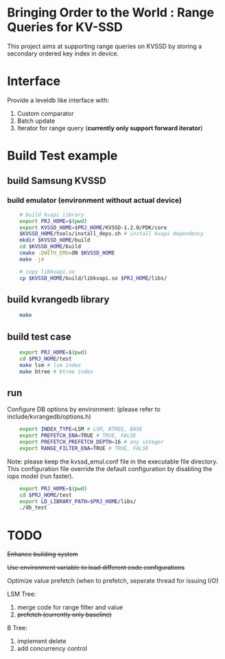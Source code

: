 # Bringing Order to the World : Range Queries for KV-SSD

This project aims at supporting range queries on KVSSD by storing a secondary ordered key index in device.

# Interface

Provide a leveldb like interface with:
1. Custom comparator
2. Batch update
3. Iterator for range query (**currently only support forward iterator**)

# Build Test example

## build Samsung KVSSD

### build emulator (environment without actual device)

```bash
	# build kvapi library
	export PRJ_HOME=$(pwd)
	export KVSSD_HOME=$PRJ_HOME/KVSSD-1.2.0/PDK/core
	$KVSSD_HOME/tools/install_deps.sh # install kvapi dependency
	mkdir $KVSSD_HOME/build
	cd $KVSSD_HOME/build
	cmake -DWITH_EMU=ON $KVSSD_HOME
	make -j4

	# copy libkvapi.so
	cp $KVSSD_HOME/build/libkvapi.so $PRJ_HOME/libs/
```

## build kvrangedb library

```bash
	make
```

## build test case

```bash
	export PRJ_HOME=$(pwd)
	cd $PRJ_HOME/test
	make lsm # lsm index
	make btree # btree index
```

## run

Configure DB options by environment: (please refer to include/kvrangedb/options.h)
```bash
	export INDEX_TYPE=LSM # LSM, BTREE, BASE
	export PREFETCH_ENA=TRUE # TRUE, FALSE
	export PREFETCH_PREFETCH_DEPTH=16 # any integer
	export RANGE_FILTER_ENA=TRUE # TRUE, FALSE
```

Note: please keep the kvssd_emul.conf file in the executable file directory. This configuration file override the default configuration by disabling the iops model (run faster).

```bash
	export PRJ_HOME=$(pwd)
	cd $PRJ_HOME/test
	export LD_LIBRARY_PATH=$PRJ_HOME/libs/
	./db_test
```

# TODO

<del>Enhance building system</del>

<del>Use environment variable to load different code configurations<del>

Optimize value prefetch (when to prefetch, seperate thread for issuing I/O)

LSM Tree:
1. merge code for range filter and value 
2. <del>prefetch (currently only baseline)</del>

B Tree:
1. implement delete
2. add concurrency control

